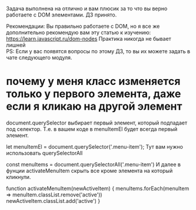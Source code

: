 Задача выполнена на отлично и вам плюсик за то что вы верно работаете с DOM элементами.
ДЗ принято.

Рекомендации:
Вы правильно работаете с DOM, но я все же дополнительно рекомендую вам эту статью к изучению:
https://learn.javascript.ru/dom-nodes
Практика никогда не бывает лишней   
PS: Если у вас появятся вопросы по этому ДЗ, то вы их можете задать в чате следующего модуля.

# почему у меня класс изменяется только у первого элемента, даже если я кликаю на другой элемент
document.querySelector выбирает первый элемент, который подпадает под селектор. Т.е. в вашем коде в menuItemEl будет всегда первый элемент.

let menuItemEl = document.querySelector('.menu-item');
Тут вам нужно использовать querySelectorAll

const menuItems = document.querySelectorAll('.menu-item')
И далее в фунции activateMenuItem скрыть все кроме элемента на который кликнули.

function activateMenuItem(newActiveItem) {
    menuItems.forEach(menuItem => menuItem.classList.remove('active'))
    newActiveItem.classList.add('active')
}
